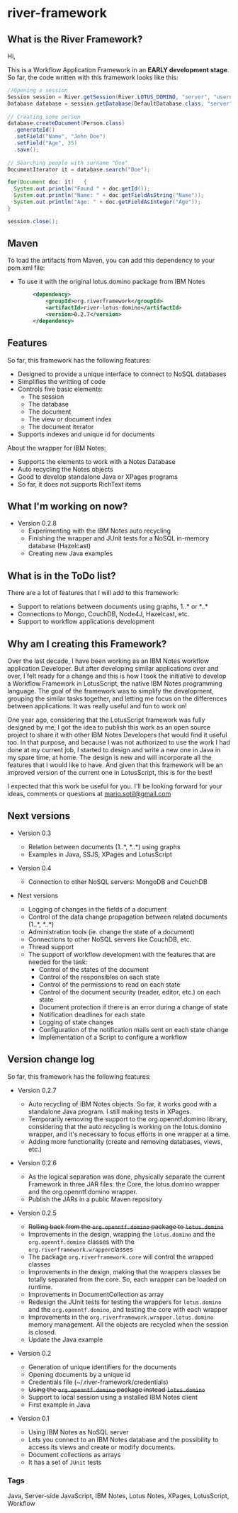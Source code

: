 # river-framework

## What is the River Framework?

Hi, 

This is a Workflow Application Framework in an **EARLY development stage**. So far, the code written with this framework looks like this:

```java
//Opening a session
Session session = River.getSession(River.LOTUS_DOMINO, "server", "username", "password");
Database database = session.getDatabase(DefaultDatabase.class, "server", "example.nsf");
    
// Creating some person
database.createDocument(Person.class)
  .generateId()
  .setField("Name", "John Doe")
  .setField("Age", 35)
  .save();
    
// Searching people with surname "Doe"				
DocumentIterator it = database.search("Doe");

for(Document doc: it)	{
  System.out.println("Found " + doc.getId());
  System.out.println("Name: " + doc.getFieldAsString("Name"));
  System.out.println("Age: " + doc.getFieldAsInteger("Age"));
}

session.close();
```

## Maven

To load the artifacts from Maven, you can add this dependency to your pom.xml file:

- To use it with the original lotus.domino package from IBM Notes

```xml
		<dependency>
			<groupId>org.riverframework</groupId>
			<artifactId>river-lotus-domino</artifactId>
			<version>0.2.7</version>
		</dependency>
```


## Features

So far, this framework has the following features: 

- Designed to provide a unique interface to connect to NoSQL databases 
- Simplifies the writting of code 
- Controls five basic elements:
  - The session
  - The database
  - The document
  - The view or document index
  - The document iterator
- Supports indexes and unique id for documents


About the wrapper for IBM Notes:

- Supports the elements to work with a Notes Database
- Auto recycling the Notes objects
- Good to develop standalone Java or XPages programs 
- So far, it does not supports RichText items

  
## What I'm working on now?

- Version 0.2.8
  - Experimenting with the IBM Notes auto recycling
  - Finishing the wrapper and JUnit tests for a NoSQL in-memory database (Hazelcast)
  - Creating new Java examples

  
## What is in the ToDo list?

There are a lot of features that I will add to this framework:

- Support to relations between documents using graphs, 1..\* or \*..\*
- Connections to Mongo, CouchDB, Node4J, Hazelcast, etc. 
- Support to workflow applications development


## Why am I creating this Framework?

Over the last decade, I have been working as an IBM Notes workflow application Developer. But after developing similar applications over and over, I felt ready for a change and this is how I took the initiative to develop a Workflow Framework in LotusScript, the native IBM Notes programming language. The goal of the framework was to simplify the development, grouping the similar tasks together, and letting me focus on the differences between applications. It was really useful and fun to work on!

One year ago, considering that the LotusScript framework was fully designed by me, I got the idea to publish this work as an open source project to share it with other IBM Notes Developers that would find it useful too. In that purpose, and because I was not authorized to use the work I had done at my current job, I started to design and write a new one in Java in my spare time, at home. The design is new and will incorporate all the features that I would like to have. And given that this framework will be an improved version of the current one in LotusScript, this is for the best!

I expected that this work be useful for you. I'll be looking forward for your ideas, comments or questions at mario.sotil@gmail.com


## Next versions

- Version 0.3
  - Relation between documents (1..\*, \*..\*) using graphs
  - Examples in Java, SSJS, XPages and LotusScript
  
- Version 0.4
  - Connection to other NoSQL servers: MongoDB and CouchDB
  
- Next versions
  - Logging of changes in the fields of a document
  - Control of the data change propagation between related documents (1..\*, \*..\*)
  - Administration tools (ie. change the state of a document)
  - Connections to other NoSQL servers like CouchDB, etc.
  - Thread support
  - The support of workflow development with the features that are needed for the task:
    - Control of the states of the document
    - Control of the responsibles on each state
    - Control of the permissions to read on each state
    - Control of the document security (reader, editor, etc.) on each state
    - Document protection if there is an error during a change of state
    - Notification deadlines for each state
    - Logging of state changes
    - Configuration of the notification mails sent on each state change
    - Implementation of a Script to configure a workflow


## Version change log

So far, this framework has the following features: 

- Version 0.2.7
  - Auto recycling of IBM Notes objects. So far, it works good with a standalone Java program. I still making tests in XPages.
  - Temporarily removing the support to the org.openntf.domino library, considering that the auto recycling is working on the lotus.domino wrapper, and it's necessary to focus efforts in one wrapper at a time. 
  - Adding more functionality (create and removing databases, views, etc.)

- Version 0.2.6
  - As the logical separation was done, physically separate the current Framework in three JAR files: the Core, the lotus.domino wrapper and the org.openntf.domino wrapper.
  - Publish the JARs in a public Maven repository

- Version 0.2.5
  - ~~Rolling back from the `org.openntf.domino` package to `lotus.domino`~~
  - Improvements in the design, wrapping the `lotus.domino` and the `org.openntf.domino` classes with the `org.riverframework.wrapper`classes
  - The package `org.riverframework.core` will control the wrapped classes 
  - Improvements in the design, making that the wrappers classes be totally separated from the core. So, each wrapper can be loaded on runtime.
  - Improvements in DocumentCollection as array
  - Redesign the JUnit tests for testing the wrappers for `lotus.domino` and the `org.openntf.domino`, and testing the core with each wrapper
  - Improvements in the `org.riverframework.wrapper.lotus.domino` memory management. All the objects are recycled when the session is closed.
  - Update the Java example

- Version 0.2
  - Generation of unique identifiers for the documents
  - Opening documents by a unique id
  - Credentials file (~/.river-framework/credentials)
  - ~~Using the `org.openntf.domino` package instead `lotus.domino`~~
  - Support to local session using a installed IBM Notes client 
  - First example in Java

- Version 0.1
  - Using IBM Notes as NoSQL server
  - Lets you connect to an IBM Notes database and the possibility to access its views and create or modify documents.
  - Document collections as arrays
  - It has a set of `JUnit` tests


### Tags

Java, Server-side JavaScript, IBM Notes, Lotus Notes, XPages, LotusScript, Workflow




